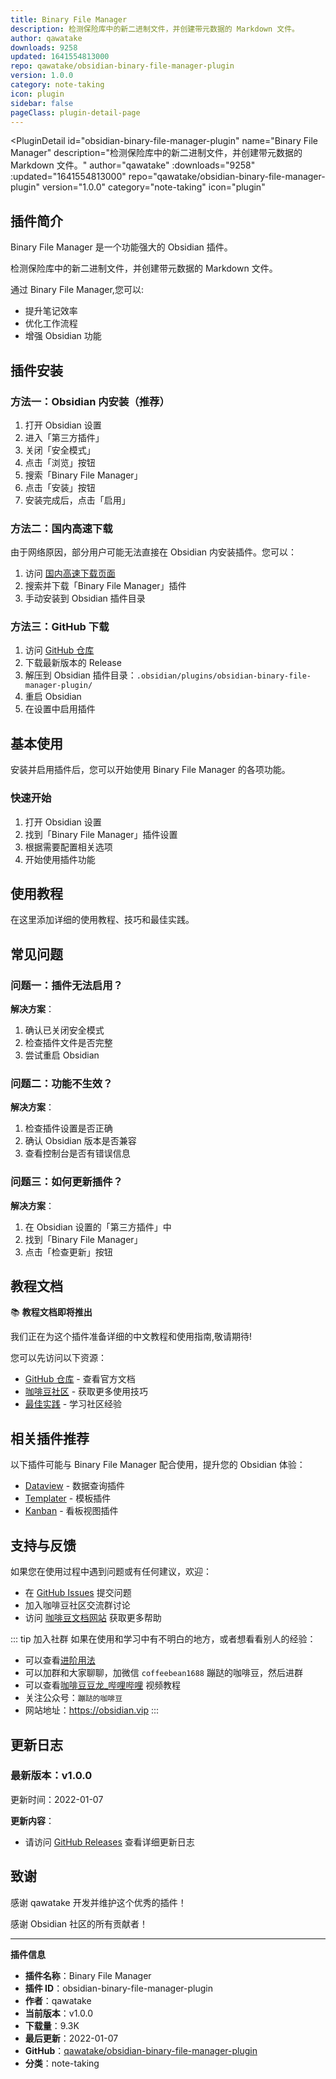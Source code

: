 ```yaml
---
title: Binary File Manager
description: 检测保险库中的新二进制文件，并创建带元数据的 Markdown 文件。
author: qawatake
downloads: 9258
updated: 1641554813000
repo: qawatake/obsidian-binary-file-manager-plugin
version: 1.0.0
category: note-taking
icon: plugin
sidebar: false
pageClass: plugin-detail-page
---
```


<PluginDetail
  id="obsidian-binary-file-manager-plugin"
  name="Binary File Manager"
  description="检测保险库中的新二进制文件，并创建带元数据的 Markdown 文件。"
  author="qawatake"
  :downloads="9258"
  :updated="1641554813000"
  repo="qawatake/obsidian-binary-file-manager-plugin"
  version="1.0.0"
  category="note-taking"
  icon="plugin"
>

<!-- AUTO_GENERATED_START -->
## 插件简介

Binary File Manager 是一个功能强大的 Obsidian 插件。

检测保险库中的新二进制文件，并创建带元数据的 Markdown 文件。

通过 Binary File Manager,您可以:

- 提升笔记效率
- 优化工作流程
- 增强 Obsidian 功能

<!-- AUTO_GENERATED_END -->

<!-- AUTO_GENERATED_START -->
## 插件安装

### 方法一：Obsidian 内安装（推荐）

1. 打开 Obsidian 设置
2. 进入「第三方插件」
3. 关闭「安全模式」
4. 点击「浏览」按钮
5. 搜索「Binary File Manager」
6. 点击「安装」按钮
7. 安装完成后，点击「启用」

### 方法二：国内高速下载

由于网络原因，部分用户可能无法直接在 Obsidian 内安装插件。您可以：

1. 访问 [国内高速下载页面](/zh/documentation/obsidian-plugins-download.html)
2. 搜索并下载「Binary File Manager」插件
3. 手动安装到 Obsidian 插件目录

### 方法三：GitHub 下载

1. 访问 [GitHub 仓库](https://github.com/qawatake/obsidian-binary-file-manager-plugin)
2. 下载最新版本的 Release
3. 解压到 Obsidian 插件目录：`.obsidian/plugins/obsidian-binary-file-manager-plugin/`
4. 重启 Obsidian
5. 在设置中启用插件

## 基本使用

安装并启用插件后，您可以开始使用 Binary File Manager 的各项功能。

### 快速开始

1. 打开 Obsidian 设置
2. 找到「Binary File Manager」插件设置
3. 根据需要配置相关选项
4. 开始使用插件功能

<!-- AUTO_GENERATED_END -->

<!-- CUSTOM_CONTENT_START:tutorial -->
## 使用教程

在这里添加详细的使用教程、技巧和最佳实践。

<!-- CUSTOM_CONTENT_END:tutorial -->

<!-- SHARED_CONTENT_START -->
## 常见问题

### 问题一：插件无法启用？

**解决方案**：
1. 确认已关闭安全模式
2. 检查插件文件是否完整
3. 尝试重启 Obsidian

### 问题二：功能不生效？

**解决方案**：
1. 检查插件设置是否正确
2. 确认 Obsidian 版本是否兼容
3. 查看控制台是否有错误信息

### 问题三：如何更新插件？

**解决方案**：
1. 在 Obsidian 设置的「第三方插件」中
2. 找到「Binary File Manager」
3. 点击「检查更新」按钮

## 教程文档

📚 **教程文档即将推出**

我们正在为这个插件准备详细的中文教程和使用指南,敬请期待!

您可以先访问以下资源：
- [GitHub 仓库](https://github.com/qawatake/obsidian-binary-file-manager-plugin) - 查看官方文档
- [咖啡豆社区](/zh/bases/) - 获取更多使用技巧
- [最佳实践](/zh/best-practices/) - 学习社区经验

## 相关插件推荐

以下插件可能与 Binary File Manager 配合使用，提升您的 Obsidian 体验：

- [Dataview](/zh/plugins/dataview.html) - 数据查询插件
- [Templater](/zh/plugins/templater-obsidian.html) - 模板插件
- [Kanban](/zh/plugins/obsidian-kanban.html) - 看板视图插件

## 支持与反馈

如果您在使用过程中遇到问题或有任何建议，欢迎：

- 在 [GitHub Issues](https://github.com/qawatake/obsidian-binary-file-manager-plugin/issues) 提交问题
- 加入咖啡豆社区交流群讨论
- 访问 [咖啡豆文档网站](https://obsidian.vip) 获取更多帮助

::: tip 加入社群
如果在使用和学习中有不明白的地方，或者想看看别人的经验：
- 可以查看[进阶用法](/zh/advanced)
- 可以加群和大家聊聊，加微信 `coffeebean1688` 蹦跶的咖啡豆，然后进群
- 可以查看[咖啡豆豆龙_哔哩哔哩](https://space.bilibili.com/618777356) 视频教程
- 关注公众号：`蹦跶的咖啡豆`
- 网站地址：https://obsidian.vip
:::
<!-- SHARED_CONTENT_END -->

<!-- AUTO_GENERATED_START -->
## 更新日志

### 最新版本：v1.0.0

更新时间：2022-01-07

**更新内容**：
- 请访问 [GitHub Releases](https://github.com/qawatake/obsidian-binary-file-manager-plugin/releases) 查看详细更新日志

## 致谢

感谢 qawatake 开发并维护这个优秀的插件！

感谢 Obsidian 社区的所有贡献者！

---

**插件信息**
- **插件名称**：Binary File Manager
- **插件 ID**：obsidian-binary-file-manager-plugin
- **作者**：qawatake
- **当前版本**：v1.0.0
- **下载量**：9.3K
- **最后更新**：2022-01-07
- **GitHub**：[qawatake/obsidian-binary-file-manager-plugin](https://github.com/qawatake/obsidian-binary-file-manager-plugin)
- **分类**：note-taking
<!-- AUTO_GENERATED_END -->

</PluginDetail>

